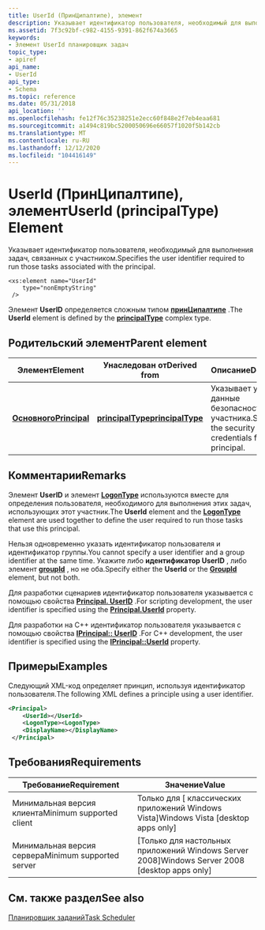 ```yaml
---
title: UserId (ПринЦипалтипе), элемент
description: Указывает идентификатор пользователя, необходимый для выполнения задач, связанных с участником.
ms.assetid: 7f3c92bf-c982-4155-9391-862f674a3665
keywords:
- Элемент UserId планировщик задач
topic_type:
- apiref
api_name:
- UserId
api_type:
- Schema
ms.topic: reference
ms.date: 05/31/2018
api_location: ''
ms.openlocfilehash: fe12f76c35238251e2ecc60f848e2f7eb4eaa681
ms.sourcegitcommit: a1494c819bc5200050696e66057f1020f5b142cb
ms.translationtype: MT
ms.contentlocale: ru-RU
ms.lasthandoff: 12/12/2020
ms.locfileid: "104416149"
---
```

# <a name="userid-principaltype-element"></a><span data-ttu-id="ede2a-104">UserId (ПринЦипалтипе), элемент</span><span class="sxs-lookup"><span data-stu-id="ede2a-104">UserId (principalType) Element</span></span>

<span data-ttu-id="ede2a-105">Указывает идентификатор пользователя, необходимый для выполнения задач, связанных с участником.</span><span class="sxs-lookup"><span data-stu-id="ede2a-105">Specifies the user identifier required to run those tasks associated with the principal.</span></span>

``` syntax
<xs:element name="UserId"
    type="nonEmptyString"
 />
```

<span data-ttu-id="ede2a-106">Элемент **UserID** определяется сложным типом [**принЦипалтипе**](taskschedulerschema-principaltype-complextype.md) .</span><span class="sxs-lookup"><span data-stu-id="ede2a-106">The **UserId** element is defined by the [**principalType**](taskschedulerschema-principaltype-complextype.md) complex type.</span></span>

## <a name="parent-element"></a><span data-ttu-id="ede2a-107">Родительский элемент</span><span class="sxs-lookup"><span data-stu-id="ede2a-107">Parent element</span></span>



| <span data-ttu-id="ede2a-108">Элемент</span><span class="sxs-lookup"><span data-stu-id="ede2a-108">Element</span></span>                                                                  | <span data-ttu-id="ede2a-109">Унаследован от</span><span class="sxs-lookup"><span data-stu-id="ede2a-109">Derived from</span></span>                                                           | <span data-ttu-id="ede2a-110">Описание</span><span class="sxs-lookup"><span data-stu-id="ede2a-110">Description</span></span>                                                    |
|--------------------------------------------------------------------------|------------------------------------------------------------------------|----------------------------------------------------------------|
| [<span data-ttu-id="ede2a-111">**Основного**</span><span class="sxs-lookup"><span data-stu-id="ede2a-111">**Principal**</span></span>](taskschedulerschema-principal-principaltype-element.md) | [<span data-ttu-id="ede2a-112">**principalType**</span><span class="sxs-lookup"><span data-stu-id="ede2a-112">**principalType**</span></span>](taskschedulerschema-principaltype-complextype.md) | <span data-ttu-id="ede2a-113">Указывает учетные данные безопасности для участника.</span><span class="sxs-lookup"><span data-stu-id="ede2a-113">Specifies the security credentials for a principal.</span></span><br/> |



## <a name="remarks"></a><span data-ttu-id="ede2a-114">Комментарии</span><span class="sxs-lookup"><span data-stu-id="ede2a-114">Remarks</span></span>

<span data-ttu-id="ede2a-115">Элемент **UserID** и элемент [**LogonType**](taskschedulerschema-logontype-principaltype-element.md) используются вместе для определения пользователя, необходимого для выполнения этих задач, использующих этот участник.</span><span class="sxs-lookup"><span data-stu-id="ede2a-115">The **UserId** element and the [**LogonType**](taskschedulerschema-logontype-principaltype-element.md) element are used together to define the user required to run those tasks that use this principal.</span></span>

<span data-ttu-id="ede2a-116">Нельзя одновременно указать идентификатор пользователя и идентификатор группы.</span><span class="sxs-lookup"><span data-stu-id="ede2a-116">You cannot specify a user identifier and a group identifier at the same time.</span></span> <span data-ttu-id="ede2a-117">Укажите либо **идентификатор UserID** , либо элемент [**groupId**](taskschedulerschema-groupid-principaltype-element.md) , но не оба.</span><span class="sxs-lookup"><span data-stu-id="ede2a-117">Specify either the **UserId** or the [**GroupId**](taskschedulerschema-groupid-principaltype-element.md) element, but not both.</span></span>

<span data-ttu-id="ede2a-118">Для разработки сценариев идентификатор пользователя указывается с помощью свойства [**Principal. UserID**](principal-userid.md) .</span><span class="sxs-lookup"><span data-stu-id="ede2a-118">For scripting development, the user identifier is specified using the [**Principal.UserId**](principal-userid.md) property.</span></span>

<span data-ttu-id="ede2a-119">Для разработки на C++ идентификатор пользователя указывается с помощью свойства [**IPrincipal:: UserID**](/windows/desktop/api/taskschd/nf-taskschd-iprincipal-get_userid) .</span><span class="sxs-lookup"><span data-stu-id="ede2a-119">For C++ development, the user identifier is specified using the [**IPrincipal::UserId**](/windows/desktop/api/taskschd/nf-taskschd-iprincipal-get_userid) property.</span></span>

## <a name="examples"></a><span data-ttu-id="ede2a-120">Примеры</span><span class="sxs-lookup"><span data-stu-id="ede2a-120">Examples</span></span>

<span data-ttu-id="ede2a-121">Следующий XML-код определяет принцип, используя идентификатор пользователя.</span><span class="sxs-lookup"><span data-stu-id="ede2a-121">The following XML defines a principle using a user identifier.</span></span>


```XML
<Principal>
    <UserId></UserId>
    <LogonType><LogonType>
    <DisplayName></DisplayName>
 </Principal>
```



## <a name="requirements"></a><span data-ttu-id="ede2a-122">Требования</span><span class="sxs-lookup"><span data-stu-id="ede2a-122">Requirements</span></span>



| <span data-ttu-id="ede2a-123">Требование</span><span class="sxs-lookup"><span data-stu-id="ede2a-123">Requirement</span></span> | <span data-ttu-id="ede2a-124">Значение</span><span class="sxs-lookup"><span data-stu-id="ede2a-124">Value</span></span> |
|-------------------------------------|------------------------------------------------------|
| <span data-ttu-id="ede2a-125">Минимальная версия клиента</span><span class="sxs-lookup"><span data-stu-id="ede2a-125">Minimum supported client</span></span><br/> | <span data-ttu-id="ede2a-126">Только для \[ классических приложений Windows Vista\]</span><span class="sxs-lookup"><span data-stu-id="ede2a-126">Windows Vista \[desktop apps only\]</span></span><br/>       |
| <span data-ttu-id="ede2a-127">Минимальная версия сервера</span><span class="sxs-lookup"><span data-stu-id="ede2a-127">Minimum supported server</span></span><br/> | <span data-ttu-id="ede2a-128">\[Только для настольных приложений Windows Server 2008\]</span><span class="sxs-lookup"><span data-stu-id="ede2a-128">Windows Server 2008 \[desktop apps only\]</span></span><br/> |



## <a name="see-also"></a><span data-ttu-id="ede2a-129">См. также раздел</span><span class="sxs-lookup"><span data-stu-id="ede2a-129">See also</span></span>

<dl> <dt>

[<span data-ttu-id="ede2a-130">Планировщик заданий</span><span class="sxs-lookup"><span data-stu-id="ede2a-130">Task Scheduler</span></span>](task-scheduler-start-page.md)
</dt> </dl>

 

 





